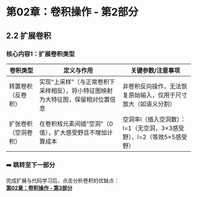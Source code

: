 # 第02章：卷积操作 - 第2部分
## 2.2 扩展卷积
### 核心内容1：扩展卷积类型  
| 卷积类型       | 定义与作用                                                               | 关键参数/注意事项                      |
|----------------|--------------------------------------------------------------------------|----------------------------------------|
| 转置卷积（反卷积） | 实现“上采样”（与正常卷积下采样相反），将小特征图映射为大特征图，保留相对位置信息 | 非卷积反向操作，无法恢复原始输入，仅用于尺寸放大（如语义分割） | 
| 扩张卷积（空洞卷积） | 在卷积核元素间插“空洞”（0值），扩大感受野且不增加计算成本                 | 空洞率l（插入空洞数）：l=1（无空洞，3×3感受野）、l=2（等效5×5感受野） | 

### ➡️ 跳转至下一部分  
完成扩展与代码学习后，点击分析卷积的优缺点：  
**[第02章：卷积操作 - 第3部分](chter03.md)**
